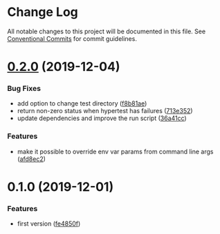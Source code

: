 # Change Log

All notable changes to this project will be documented in this file.
See [Conventional Commits](https://conventionalcommits.org) for commit guidelines.

# [0.2.0](https://github.com/hypermedia-app/hypertest-docker/compare/hypertest@0.1.0...hypertest@0.2.0) (2019-12-04)


### Bug Fixes

* add option to change test directory ([f8b81ae](https://github.com/hypermedia-app/hypertest-docker/commit/f8b81aec326ab11feb00fc51ea46ddda30bec7a4))
* return non-zero status when hypertest has failures ([713e352](https://github.com/hypermedia-app/hypertest-docker/commit/713e352148bd54d52fcf0edf57791c5c7337af60))
* update dependencies and improve the run script ([36a41cc](https://github.com/hypermedia-app/hypertest-docker/commit/36a41ccc251e7122156db911f3d534c830c58773))


### Features

* make it possible to override env var params from command line args ([afd8ec2](https://github.com/hypermedia-app/hypertest-docker/commit/afd8ec21c3ddce89365d132ec91d261f729a15d6))





# 0.1.0 (2019-12-01)


### Features

* first version ([fe4850f](https://github.com/hypermedia-app/hypertest-docker/commit/fe4850f11e63415240a21533dac963379e8a6259))
